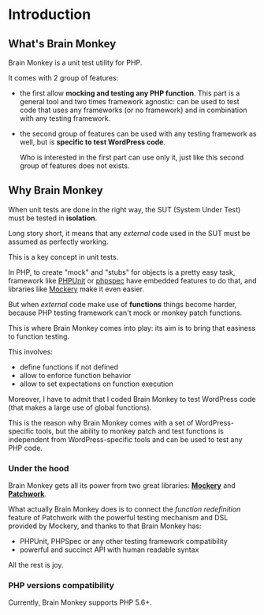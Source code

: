 # Introduction

## What's Brain Monkey

Brain Monkey is a unit test utility for PHP.

It comes with 2 group of features:

* the first allow **mocking and testing any PHP function**. This part is a general tool and two times framework agnostic: can be used to test code that uses any frameworks \(or no framework\) and in combination with any testing framework.
* the second group of features can be used with any testing framework as well, but is **specific to test WordPress code**.

  Who is interested in the first part can use only it, just like this second group of features does not exists.

## Why Brain Monkey

When unit tests are done in the right way, the SUT \(System Under Test\) must be tested in **isolation**.

Long story short, it means that any _external_ code used in the SUT must be assumed as perfectly working.

This is a key concept in unit tests.

In PHP, to create "mock" and "stubs" for objects is a pretty easy task, framework like [PHPUnit](https://phpunit.de/manual/current/en/test-doubles.html) or [phpspec](https://www.phpspec.net/en/latest/manual/prophet-objects.html) have embedded features to do that, and libraries like [Mockery](https://github.com/padraic/mockery) make it even easier.

But when _external_ code make use of **functions** things become harder, because PHP testing framework can't mock or monkey patch functions.

This is where Brain Monkey comes into play: its aim is to bring that easiness to function testing.

This involves:

* define functions if not defined
* allow to enforce function behavior
* allow to set expectations on function execution

Moreover, I have to admit that I coded Brain Monkey to test WordPress code \(that makes a large use of global functions\).

This is the reason why Brain Monkey comes with a set of WordPress-specific tools, but the ability to monkey patch and test functions is independent from WordPress-specific tools and can be used to test any PHP code.

### Under the hood

Brain Monkey gets all its power from two great libraries: [**Mockery**](http://docs.mockery.io/) and [**Patchwork**](http://patchwork2.org/).

What actually Brain Monkey does is to connect the _function redefinition_ feature of Patchwork with the powerful testing mechanism and DSL provided by Mockery, and thanks to that Brain Monkey has:

* PHPUnit, PHPSpec or any other testing framework compatibility
* powerful and succinct API with human readable syntax

All the rest is joy.

### PHP versions compatibility

Currently, Brain Monkey supports PHP 5.6+.

